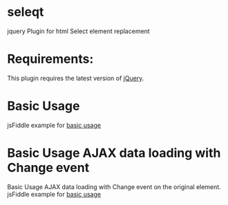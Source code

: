 # seleqt
jquery Plugin for html Select element replacement

# Requirements:
This plugin requires the latest version of [jQuery](http://jquery.com/).

# Basic Usage
jsFiddle example for [basic usage](https://jsfiddle.net/miso25/75z2Ljyd/)

# Basic Usage AJAX data loading with Change event
Basic Usage AJAX data loading with Change event on the original element. jsFiddle example for [basic usage](https://jsfiddle.net/miso25/d1g5rch7/)
